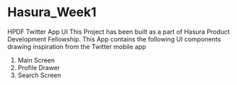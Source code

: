 # Hasura_Week1

HPDF Twitter App UI
This Project has been built as a part of Hasura Product Development Fellowship. This App contains the following UI components drawing inspiration from the Twitter mobile app
1.	Main Screen
2.	Profile Drawer
3.	Search Screen
